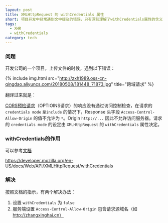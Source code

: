 ```yaml
---
layout: post
title: XMLHttpRequest 的 withCredentials 属性
short: 项目开发中经常遇到文中提及的错误，只有深刻理解了withCredentials属性的含义，才能更好的使用
tags:
  - XHR
  - withCredentials
category: tech
---
```


### 问题

开发公司的一个项目，上传文件的时候，遇到以下错误：

{% include img.html src="http://zxh1989.oss-cn-qingdao.aliyuncs.com/20180508/181448_71873.jpg" title="跨域请求" %}

翻译过来就是：

[CORS预检请求](https://developer.mozilla.org/zh-CN/docs/Glossary/Preflight_request)（OPTIOINS请求）的响应没有通过访问控制检查，在请求的 `credentials mode` `是include` 的情况下，Response 头字段 `Access-Control-Allow-Origin` 的值不允许为 `*`。Origin `http://...` 因此不允许访问服务器。请求的 `credentials mode` 的设定由 `XMLHttpRequest` 的 `withCredentials` 属性决定。

 
### withCredentials的作用

可以参考[文档](https://developer.mozilla.org/en-US/docs/Web/API/XMLHttpRequest/withCredentials) 

https://developer.mozilla.org/en-US/docs/Web/API/XMLHttpRequest/withCredentials

### 解决

按照文档的指示，有两个解决办法：

1. 设置 `withCredentials` 为 `false`
2. 服务端设置 `Access-Control-Allow-Origin` 包含请求源域名（如 http://zhangxinghai.cn）

